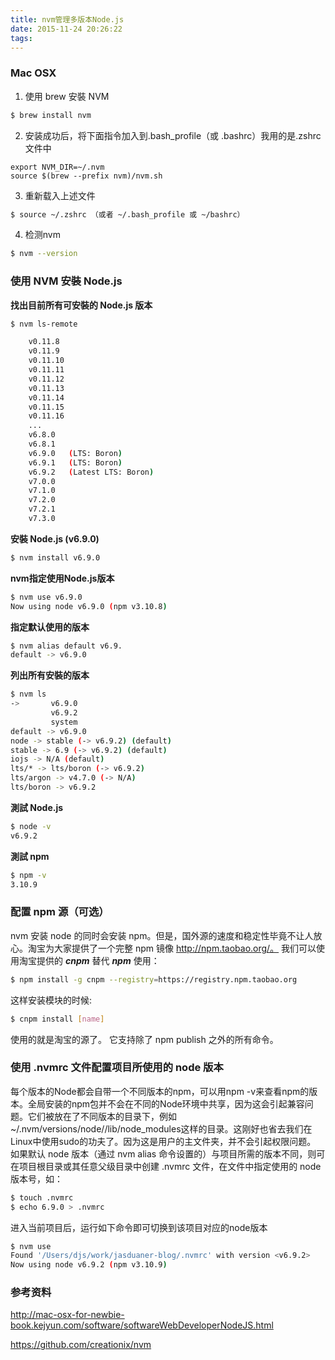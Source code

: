 ```yaml
---
title: nvm管理多版本Node.js
date: 2015-11-24 20:26:22
tags:
---
```

### Mac OSX 

1. 使用 brew 安裝 NVM
``` bash
$ brew install nvm
```
2. 安装成功后，将下面指令加入到.bash_profile（或 .bashrc）我用的是.zshrc文件中
``` code
export NVM_DIR=~/.nvm
source $(brew --prefix nvm)/nvm.sh
```
3. 重新载入上述文件
``` bash
$ source ~/.zshrc （或者 ~/.bash_profile 或 ~/bashrc）
```
4. 检测nvm
``` bash
$ nvm --version
```

### 使用 NVM 安裝 Node.js

**找出目前所有可安裝的 Node.js 版本**
``` bash
$ nvm ls-remote

    v0.11.8
    v0.11.9
    v0.11.10
    v0.11.11
    v0.11.12
    v0.11.13
    v0.11.14
    v0.11.15
    v0.11.16
    ...
    v6.8.0
    v6.8.1
    v6.9.0   (LTS: Boron)
    v6.9.1   (LTS: Boron)
    v6.9.2   (Latest LTS: Boron)
    v7.0.0
    v7.1.0
    v7.2.0
    v7.2.1
    v7.3.0
```

**安裝 Node.js (v6.9.0)**
``` bash
$ nvm install v6.9.0
```

**nvm指定使用Node.js版本**
``` bash
$ nvm use v6.9.0
Now using node v6.9.0 (npm v3.10.8)
```

**指定默认使用的版本**
``` bash
$ nvm alias default v6.9.
default -> v6.9.0
```

**列出所有安裝的版本**
``` bash
$ nvm ls
->       v6.9.0
         v6.9.2
         system
default -> v6.9.0
node -> stable (-> v6.9.2) (default)
stable -> 6.9 (-> v6.9.2) (default)
iojs -> N/A (default)
lts/* -> lts/boron (-> v6.9.2)
lts/argon -> v4.7.0 (-> N/A)
lts/boron -> v6.9.2
```

**測試 Node.js**
``` bash
$ node -v
v6.9.2
```

**測試 npm**
``` bash
$ npm -v
3.10.9
```

### 配置 npm 源（可选）
nvm 安装 node 的同时会安装 npm。但是，国外源的速度和稳定性毕竟不让人放心。淘宝为大家提供了一个完整 npm 镜像 http://npm.taobao.org/。
我们可以使用淘宝提供的 ***cnpm*** 替代 ***npm*** 使用：
``` bash
$ npm install -g cnpm --registry=https://registry.npm.taobao.org
```

这样安装模块的时候:
``` bash
$ cnpm install [name]
```
使用的就是淘宝的源了。 它支持除了 npm publish 之外的所有命令。

### 使用 .nvmrc 文件配置项目所使用的 node 版本
每个版本的Node都会自带一个不同版本的npm，可以用npm -v来查看npm的版本。全局安装的npm包并不会在不同的Node环境中共享，因为这会引起兼容问题。它们被放在了不同版本的目录下，例如~/.nvm/versions/node/<version>/lib/node_modules</version>这样的目录。这刚好也省去我们在Linux中使用sudo的功夫了。因为这是用户的主文件夹，并不会引起权限问题。
如果默认 node 版本（通过 nvm alias 命令设置的）与项目所需的版本不同，则可在项目根目录或其任意父级目录中创建 .nvmrc 文件，在文件中指定使用的 node 版本号，如：
``` bash
$ touch .nvmrc
$ echo 6.9.0 > .nvmrc
```

进入当前项目后，运行如下命令即可切换到该项目对应的node版本
``` bash
$ nvm use 
Found '/Users/djs/work/jasduaner-blog/.nvmrc' with version <v6.9.2>
Now using node v6.9.2 (npm v3.10.9)
```

### 参考资料
http://mac-osx-for-newbie-book.kejyun.com/software/softwareWebDeveloperNodeJS.html

https://github.com/creationix/nvm
